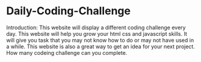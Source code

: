 # Daily-Coding-Challenge
Introduction:
This website will display a different coding challenge every day. This website will help you grow your html css and javascript skills. It will give you task that you may not know how to do or may not have used in a while. This website is also a great way to get an idea for your next project. How many codeing challenge can you complete.
